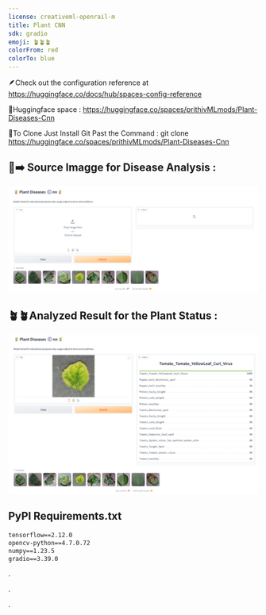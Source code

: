 ```yaml
---
license: creativeml-openrail-m
title: Plant CNN
sdk: gradio
emoji: 🪴🪴🪴
colorFrom: red
colorTo: blue
---
```


🪶Check out the configuration reference at https://huggingface.co/docs/hub/spaces-config-reference

🚀Huggingface space : https://huggingface.co/spaces/prithivMLmods/Plant-Diseases-Cnn

🚀To Clone Just Install Git Past the Command : git clone https://huggingface.co/spaces/prithivMLmods/Plant-Diseases-Cnn

## 📂➡️ Source Imagge for Disease Analysis :


![alt text](assets/1000.png)


## 🪴🪴Analyzed Result for the Plant Status : 

![alt text](assets/2000.png)

## PyPI Requirements.txt
    tensorflow==2.12.0
    opencv-python==4.7.0.72
    numpy==1.23.5
    gradio==3.39.0

.

.

.
